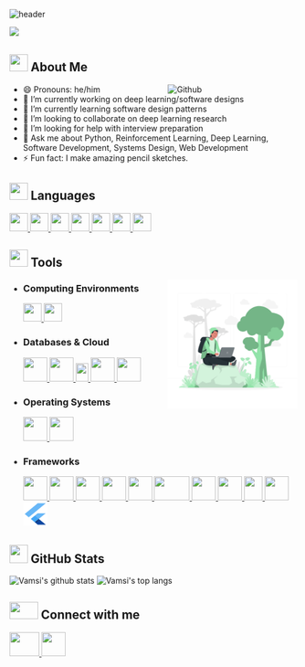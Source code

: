 ![header](https://raw.githubusercontent.com/0x048/data/ebaecdba9c18c877f9a2455e067808ad2ee178c4/assets/api.svg) 

![](https://komarev.com/ghpvc/?username=0x048&label=PROFILE+VIEWS&color=dc143c)

<!--
[![Typing SVG](https://readme-typing-svg.demolab.com/?lines={Software+Development}+∪+{Research})](https://git.io/typing-svg)

-->

<h2> <img src="https://cdn.edu.buncee.com/assets/48c9418aae96bd73814084fb7a379840/animation-imagination-speachbubble-0325820.gif" width=32px height=30px> About Me </h2>

<img width="45%" align="right" alt="Github" src="https://raw.githubusercontent.com/rahulbanerjee26/githubProfileReadmeGenerator/47a1a7b035154ce002fffc42e803b6ca8acbc4f3/gifs/git-header.svg" />

- 😄 Pronouns: he/him
- 🔭 I’m currently working on deep learning/software designs
- 🌱 I’m currently learning software design patterns
- 👯 I’m looking to collaborate on deep learning research
- 🤔 I’m looking for help with interview preparation
- 💬 Ask me about Python, Reinforcement Learning, Deep Learning, Software Development, Systems Design, Web Development
- ⚡ Fun fact: I make amazing pencil sketches. 


<!-- Languages -->

<h2> <img src = "https://raw.githubusercontent.com/rahulbanerjee26/githubProfileReadmeGenerator/main/gifs/code.gif" width = 32px height=30px> Languages </h2>
<a href= https://www.python.org/> <img width ='32px' height='32px' src ='https://raw.githubusercontent.com/rahulbanerjee26/githubAboutMeGenerator/main/icons/python.svg'> </a>
<a href= https://github.com/?tab=repositories&q=&type=&language=javascript&sort= > <img width ='32px' height='32px' src ='https://raw.githubusercontent.com/rahulbanerjee26/githubAboutMeGenerator/main/icons/javascript.svg'> </a>
<a href= https://github.com/?tab=repositories&q=&type=&language=c&sort= > <img width ='32px' height='32px' src ='https://raw.githubusercontent.com/rahulbanerjee26/githubAboutMeGenerator/main/icons/c.svg'> </a>
<a href= https://github.com/?tab=repositories&q=&type=&language=cpp&sort= > <img width ='32px' height='32px' src ='https://raw.githubusercontent.com/rahulbanerjee26/githubAboutMeGenerator/main/icons/cpp.svg'> </a>
<a href= https://github.com/?tab=repositories&q=&type=&language=java&sort= > <img width ='32px' height='32px' src ='https://www.svgrepo.com/show/303388/java-4-logo.svg'> </a>
<a href= https://github.com/?tab=repositories&q=&type=&language=bash&sort= > <img width ='32px' height='32px' src ='https://upload.wikimedia.org/wikipedia/commons/thumb/4/4b/Bash_Logo_Colored.svg/1200px-Bash_Logo_Colored.svg.png'> </a>
<a href= https://github.com/?tab=repositories&q=&type=&language=bash&sort= > <img width ='32px' height='32px' src ='https://upload.wikimedia.org/wikipedia/commons/thumb/3/38/HTML5_Badge.svg/2048px-HTML5_Badge.svg.png'> </a>



<!-- Tools -->

<h2> <img src = "https://media.baamboozle.com/uploads/images/486794/1632048628_42571.gif" width = 32px height=30px> Tools </h2>

<img width="45%" align="right" alt="Github" src="./assets/llustration Header.gif" />


- <h3>Computing Environments</h3>
  <a href= https://github.com/?tab=repositories&q=&type=&language=python&sort= > <img width ='32px' height='32px' src ='https://www.docker.com/wp-content/uploads/2022/03/vertical-logo-monochromatic.png'> </a>
   <a href= https://github.com/?tab=repositories&q=&type=&language=python&sort= > <img width ='32px' height='32px' src ='https://upload.wikimedia.org/wikipedia/commons/thumb/2/21/Matlab_Logo.png/667px-Matlab_Logo.png'> </a>
  


- <h3>Databases & Cloud</h3>
  <a href= https://github.com/?tab=repositories&q=&type=&language=python&sort= > <img width ='42px' height='42px' src ='https://cdn.worldvectorlogo.com/logos/mongodb-icon-1.svg'> </a>
   <a href= https://github.com/?tab=repositories&q=&type=&language=python&sort= > <img width ='42px' height='42px' src ='https://cdn.cdnlogo.com/logos/m/47/mysql.svg'> </a>
   <a href= https://github.com/?tab=repositories&q=&type=&language=python&sort= > <img width ='22px' height='32px' src ='https://seeklogo.com/images/F/firebase-logo-402F407EE0-seeklogo.com.png'> </a>
   <a href= https://github.com/?tab=repositories&q=&type=&language=python&sort= > <img width ='42px' height='42px' src ='https://www.seidengroup.com/wp-content/uploads/2020/12/mariadb-logo.png'> </a>
   <a href= https://github.com/?tab=repositories&q=&type=&language=python&sort= > <img width ='42px' height='42px' src ='https://upload.wikimedia.org/wikipedia/commons/thumb/0/01/Google-cloud-platform.svg/2048px-Google-cloud-platform.svg.png'> </a>



- <h3>Operating Systems</h3>
   <a href= https://github.com/?tab=repositories&q=&type=&language=python&sort= > <img width ='42px' height='42px' src ='https://upload.wikimedia.org/wikipedia/commons/thumb/9/9e/UbuntuCoF.svg/768px-UbuntuCoF.svg.png?20120210072525'> </a>
   <a href= https://github.com/?tab=repositories&q=&type=&language=python&sort= > <img width ='42px' height='42px' src ='https://upload.wikimedia.org/wikipedia/commons/thumb/4/44/Microsoft_logo.svg/768px-Microsoft_logo.svg.png?20210729021049'> </a>


- <h3>Frameworks</h3>
  <a href= https://github.com/?tab=repositories&q=&type=&language=python&sort= > <img width ='42px' height='42px' src  ='https://upload.wikimedia.org/wikipedia/commons/thumb/3/3f/Git_icon.svg/1200px-Git_icon.svg.png'> </a>
  <a href= https://github.com/?tab=repositories&q=&type=&language=python&sort= > <img width ='42px' height='42px' src  ='https://upload.wikimedia.org/wikipedia/commons/thumb/2/2d/Tensorflow_logo.svg/957px-Tensorflow_logo.svg.png'> </a>
  <a href= https://github.com/?tab=repositories&q=&type=&language=python&sort= > <img width ='42px' height='42px' src  ='https://upload.wikimedia.org/wikipedia/commons/thumb/1/10/PyTorch_logo_icon.svg/1200px-PyTorch_logo_icon.svg.png'> </a>
  <a href= https://github.com/?tab=repositories&q=&type=&language=python&sort= > <img width ='42px' height='42px' src  ='https://www.gymlibrary.dev/_static/img/gym_logo_white.svg'> </a>
  <a href= https://github.com/?tab=repositories&q=&type=&language=python&sort= > <img width ='42px' height='42px' src  ='https://images.ctfassets.net/nrgyaltdicpt/6qSXAo1CYEeBn5RkKLOR64/19c74bfb9a32772e353ff25c6f0070f5/ologo_square_colour_light_bg.png'> </a>
  <a href= https://github.com/?tab=repositories&q=&type=&language=python&sort= > <img width ='62px' height='42px' src  ='https://upload.wikimedia.org/wikipedia/commons/thumb/d/d9/Node.js_logo.svg/1280px-Node.js_logo.svg.png'> </a>
  <a href= https://github.com/?tab=repositories&q=&type=&language=python&sort= > <img width ='42px' height='42px' src  ='https://upload.wikimedia.org/wikipedia/commons/thumb/a/a7/React-icon.svg/2300px-React-icon.svg.png'> </a>
  <a href= https://github.com/?tab=repositories&q=&type=&language=python&sort= > <img width ='42px' height='42px' src  ='https://upload.wikimedia.org/wikipedia/commons/thumb/c/cf/Angular_full_color_logo.svg/240px-Angular_full_color_logo.svg.png'> </a>
  <a href= https://github.com/?tab=repositories&q=&type=&language=python&sort= > <img width ='32px' height='42px' src  ='https://upload.wikimedia.org/wikipedia/commons/thumb/3/33/Figma-logo.svg/1667px-Figma-logo.svg.png'> </a>
  <a href= https://github.com/?tab=repositories&q=&type=&language=python&sort= > <img width ='42px' height='42px' src  ='https://www.svgrepo.com/show/354115/nginx.svg'> </a>
  <a href= https://github.com/?tab=repositories&q=&type=&language=python&sort= > <img width ='42px' height='42px' src  ='https://raw.githubusercontent.com/dnfield/flutter_svg/7d374d7107561cbd906d7c0ca26fef02cc01e7c8/example/assets/flutter_logo.svg?sanitize=true'> </a>
  


<h2> <img src='https://octodex.github.com/images/daftpunktocat-guy.gif' width='32px' height=32px> GitHub Stats </h2>

![Vamsi's github stats](https://github-readme-stats.vercel.app/api?username=Vamsi995&count_private=true&show_icons=true&bg_color=DEG,5A2B7A,9D1B27,A57434&title_color=FFFFFF&text_color=FFFFFF&border_color=000000&layout=compact&include_all_commits=true&line_height=20&card_width=350)
![Vamsi's top langs](https://github-readme-stats.vercel.app/api/top-langs/?username=Vamsi995&hide=Roff&bg_color=DEG,5A2B7A,9D1B27,A57434&title_color=FFFFFF&text_color=FFFFFF&border_color=000000&layout=compact&include_all_commits=true&count_private=true&card_width=350)


<h2> <img src='https://raw.githubusercontent.com/rahulbanerjee26/githubProfileReadmeGenerator/main/gifs/handShake.gif' width="50px" height=30px> Connect with me  </h2>
<a href= mailto:noahsim0808@gmail.com> <img width ='52px' height='42px' src  ='https://upload.wikimedia.org/wikipedia/commons/thumb/7/7e/Gmail_icon_%282020%29.svg/2560px-Gmail_icon_%282020%29.svg.png'> </a>
<a href= https://www.linkedin.com/in/noah-sim-86733a249/> <img width ='42px' height='42px' src  ='https://cdn-icons-png.flaticon.com/512/174/174857.png'> </a>










<!--
**0x088/0x088** is a ✨ _special_ ✨ repository because its `README.md` (this file) appears on your GitHub profile.

Here are some ideas to get you started:

- 🔭 I’m currently working on ... Nodejs, reactjs
- 🌱 I’m currently learning ... Flutter, Dart, Go
- 👯 I’m looking to collaborate on ... Literally anything, Always up to learning new things
- 🤔 I’m looking for help with ... 
- 💬 Ask me about ... Javascript, Python, Web Development
- 📫 How to reach me: ... 
- 😄 Pronouns: ... he/him
- ⚡ Fun fact: ... 
-->

